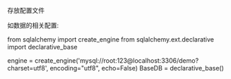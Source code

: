 存放配置文件



如数据的相关配置: 

from sqlalchemy import create_engine
from sqlalchemy.ext.declarative import declarative_base

engine = create_engine('mysql://root:123@localhost:3306/demo?charset=utf8', encoding="utf8", echo=False)
BaseDB = declarative_base()